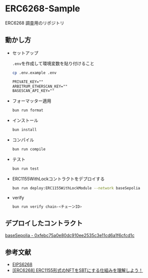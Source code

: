 # ERC6268-Sample

ERC6268 調査用のリポジトリ

## 動かし方

- セットアップ

  `.env`を作成して環境変数を貼り付けること

  ```bash
  cp .env.example .env
  ```

  ```txt
  PRIVATE_KEY=""
  ARBITRUM_ETHERSCAN_KEY=""
  BASESCAN_API_KEY=""
  ```

- フォーマッター適用

  ```bash
  bun run format
  ```

- インストール

  ```bash
  bun install
  ```

- コンパイル

  ```bash
  bun run compile
  ```

- テスト

  ```bash
  bun run test
  ```

- ERC1155WithLockコントラクトをデプロイする

  ```bash
  bun run deploy:ERC1155WithLockModule --network baseSepolia
  ```

- verify

  ```bash
  bun run verify chain-<チェーンID>
  ```

## デプロイしたコントラクト

[baseSepolia - 0xfebc75a0e80dc910ee2535c3e11cd6a1f6cfcd1c](https://sepolia.basescan.org/address/0xfebc75a0e80dc910ee2535c3e11cd6a1f6cfcd1c)

## 参考文献

- [EIPS6268](https://eips.ethereum.org/EIPS/eip-6268)
- [[ERC6268] ERC1155形式のNFTをSBTにする仕組みを理解しよう！](https://qiita.com/cardene/items/5ac107681eac3328258d)
